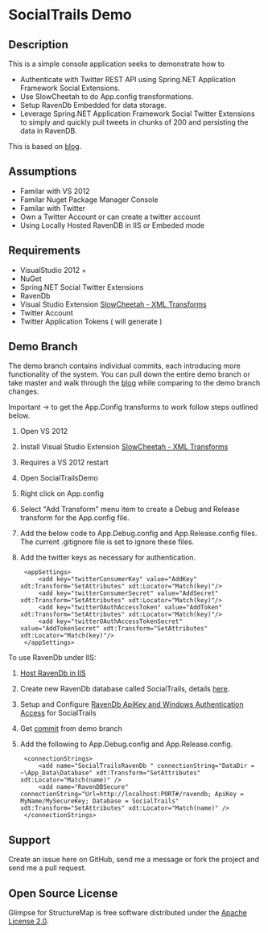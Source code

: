 SocialTrails Demo
============================

Description
-----------

This is a simple console application seeks to demonstrate how to 

* Authenticate with Twitter REST API using Spring.NET Application Framework Social Extensions.
* Use SlowCheetah to do App.config transformations.
* Setup RavenDb Embedded for data storage.
* Leverage Spring.NET Application Framework Social Twitter Extensions to simply and quickly pull tweets in chunks of 200 and persisting the data in RavenDB.

This is based on [blog]().

Assumptions
-------

* Familar with VS 2012
* Familar Nuget Package Manager Console
* Familar with Twitter
* Own a Twitter Account or can create a twitter account
* Using Locally Hosted RavenDB in IIS or Embeded mode

Requirements
-------

* VisualStudio 2012 +
* NuGet
* Spring.NET Social Twitter Extensions
* RavenDb
* Visual Studio Extension [SlowCheetah - XML Transforms](http://t.co/rtZChVnr0o)
* Twitter Account
* Twitter Application Tokens ( will generate )

Demo Branch
-------

The demo branch contains individual commits, each introducing more functionality of the system.  You can pull down the entire demo branch or take master and walk through the [blog]() 
while comparing to the demo branch changes.  

Important -> to get the App.Config transforms to work follow steps outlined below.

1. Open VS 2012
2. Install Visual Studio Extension [SlowCheetah - XML Transforms](http://t.co/rtZChVnr0o) 
3. Requires a VS 2012 restart
4. Open SocialTrailsDemo
5. Right click on App.config
6. Select "Add Transform" menu item to create a Debug and Release transform for the App.config file.
7. Add the below code to App.Debug.config and App.Release.config files.  The current .gitignore file is set to ignore these files.
8. Add the twitter keys as necessary for authentication.

		<appSettings>
			<add key="twitterConsumerKey" value="AddKey" xdt:Transform="SetAttributes" xdt:Locator="Match(key)"/>  
			<add key="twitterConsumerSecret" value="AddSecret" xdt:Transform="SetAttributes" xdt:Locator="Match(key)"/>
			<add key="twitterOAuthAccessToken" value="AddToken" xdt:Transform="SetAttributes" xdt:Locator="Match(key)"/>
			<add key="twitterOAuthAccessTokenSecret" value="AddTokenSecret" xdt:Transform="SetAttributes" xdt:Locator="Match(key)"/>
		</appSettings>

To use RavenDb under IIS:

1. [Host RavenDb in IIS](http://ravendb.net/docs/server/deployment/as-iis-application) 
2. Create new RavenDb database called SocialTrails, details [here]().
3. Setup and Configure [RavenDb ApiKey and Windows Authentication Access](http://ravendb.net/docs/2.0/server/authentication) for SocialTrails
4. Get [commit](https://github.com/segilbert/SocialTrailsDemo/commit/cfd598af51ec500e77f6a8e7e093ca5c239cd37d) from demo branch 
5. Add the following to App.Debug.config and App.Release.config.

		<connectionStrings>
			<add name="SocialTrailsRavenDb " connectionString="DataDir = ~\App_Data\Database" xdt:Transform="SetAttributes" xdt:Locator="Match(name)" />
			<add name="RavenDBSecure" connectionString="Url=http://localhost:PORT#/ravendb; ApiKey = MyName/MySecureKey; Database = SocialTrails" xdt:Transform="SetAttributes" xdt:Locator="Match(name)" />
		</connectionStrings>
		
Support
-------

Create an issue here on GitHub, send me a message or fork the project and send me a pull request.

Open Source License
-------------------

Glimpse for StructureMap is free software distributed under the [Apache License 2.0](http://www.apache.org/licenses/LICENSE-2.0).
